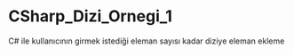 # CSharp_Dizi_Ornegi_1
C# ile kullanıcının girmek istediği eleman sayısı kadar diziye eleman ekleme
